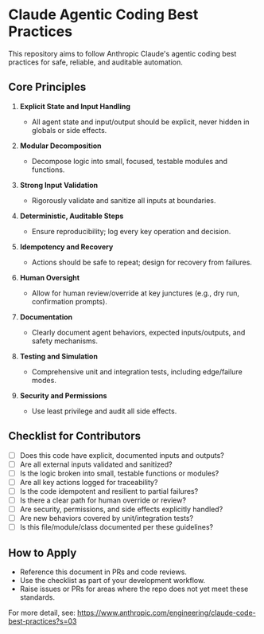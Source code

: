 # Claude Agentic Coding Best Practices

This repository aims to follow Anthropic Claude's agentic coding best practices for safe,
reliable,
and auditable automation.

## Core Principles

1. **Explicit State and Input Handling**
   - All agent state and input/output should be explicit,
   never hidden in globals or side effects.

2. **Modular Decomposition**
   - Decompose logic into small, focused, testable modules and functions.

3. **Strong Input Validation**
   - Rigorously validate and sanitize all inputs at boundaries.

4. **Deterministic, Auditable Steps**
   - Ensure reproducibility; log every key operation and decision.

5. **Idempotency and Recovery**
   - Actions should be safe to repeat; design for recovery from failures.

6. **Human Oversight**
   - Allow for human review/override at key junctures (e.g.,
   dry run,
   confirmation prompts).

7. **Documentation**
   - Clearly document agent behaviors, expected inputs/outputs, and safety mechanisms.

8. **Testing and Simulation**
   - Comprehensive unit and integration tests, including edge/failure modes.

9. **Security and Permissions**
   - Use least privilege and audit all side effects.

## Checklist for Contributors

- [ ] Does this code have explicit, documented inputs and outputs?
- [ ] Are all external inputs validated and sanitized?
- [ ] Is the logic broken into small, testable functions or modules?
- [ ] Are all key actions logged for traceability?
- [ ] Is the code idempotent and resilient to partial failures?
- [ ] Is there a clear path for human override or review?
- [ ] Are security, permissions, and side effects explicitly handled?
- [ ] Are new behaviors covered by unit/integration tests?
- [ ] Is this file/module/class documented per these guidelines?

## How to Apply

- Reference this document in PRs and code reviews.
- Use the checklist as part of your development workflow.
- Raise issues or PRs for areas where the repo does not yet meet these standards.

For more detail,
see: https://www.anthropic.com/engineering/claude-code-best-practices?s=03
